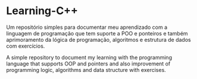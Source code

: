 # Learning-C++
Um repositório simples para documentar meu aprendizado com a linguagem de programação que tem suporte a POO e ponteiros e também aprimoramento da lógica de programação, algoritmos e estrutura de dados com exercícios.

A simple repository to document my learning with the programming language that supports OOP and pointers and also improvement of programming logic, algorithms and data structure with exercises.
